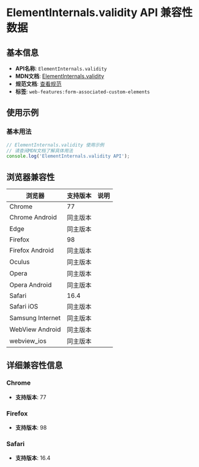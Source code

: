 # ElementInternals.validity API 兼容性数据

## 基本信息

- **API名称**: `ElementInternals.validity`
- **MDN文档**: [ElementInternals.validity](https://developer.mozilla.org/docs/Web/API/ElementInternals/validity)
- **规范文档**: [查看规范](https://html.spec.whatwg.org/multipage/form-control-infrastructure.html#dom-elementinternals-validity)
- **标签**: `web-features:form-associated-custom-elements`

## 使用示例

### 基本用法

```javascript
// ElementInternals.validity 使用示例
// 请查阅MDN文档了解具体用法
console.log('ElementInternals.validity API');
```

## 浏览器兼容性

| 浏览器 | 支持版本 | 说明 |
|--------|----------|------|
| Chrome | 77 |  |
| Chrome Android | 同主版本 |  |
| Edge | 同主版本 |  |
| Firefox | 98 |  |
| Firefox Android | 同主版本 |  |
| Oculus | 同主版本 |  |
| Opera | 同主版本 |  |
| Opera Android | 同主版本 |  |
| Safari | 16.4 |  |
| Safari iOS | 同主版本 |  |
| Samsung Internet | 同主版本 |  |
| WebView Android | 同主版本 |  |
| webview_ios | 同主版本 |  |

## 详细兼容性信息

### Chrome

- **支持版本**: 77

### Firefox

- **支持版本**: 98

### Safari

- **支持版本**: 16.4

